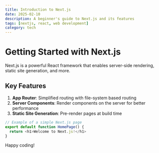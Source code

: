 ```yaml
---
title: Introduction to Next.js
date: 2025-02-10
description: A beginner's guide to Next.js and its features
tags: [nextjs, react, web development]
category: tech
---
```


# Getting Started with Next.js

Next.js is a powerful React framework that enables server-side rendering, static site generation, and more.

## Key Features

1. **App Router**: Simplified routing with file-system based routing
2. **Server Components**: Render components on the server for better performance
3. **Static Site Generation**: Pre-render pages at build time

```typescript
// Example of a simple Next.js page
export default function HomePage() {
  return <h1>Welcome to Next.js!</h1>
}
```

Happy coding!
